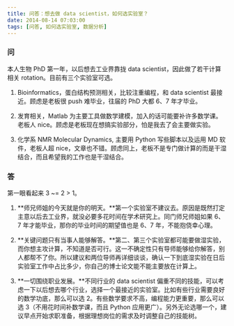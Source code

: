 ```yaml
---
title: 问答：想去做 data scientist，如何选实验室？
date: 2014-08-14 07:03:00
tags: [问答, 如何选实验室, 数据分析]
---
```


### 问
本人生物 PhD 第一年，以后想去工业界靠拢 data scientist，因此做了若干计算相关 rotation。目前有三个实验室可选。

1. Bioinformatics，蛋白结构预测相关，比较注重编程，和 data scientist 最接近。顾虑是老板很 push 难毕业，往届的 PhD 大都 6、7 年才毕业。

2. 发育相关，Matlab 为主要工具做数学建模，加入的话可能要补许多数学课。老板人 nice。顾虑是老板现在想搞实验部分，怕是我去了会主要做实验。

3. 化学系 NMR Molecular Dynamics, 主要用 Python 写些脚本以及运用 MD 软件，老板人超 nice，文章也不错。顾虑同上，老板不是专门做计算的而是干湿结合，而且希望我的工作也是干湿结合。

### 答
第一眼看起来 3 ~= 2 > 1。

1. **师兄师姐的今天就是你的明天。**第一个实验室不建议去。原因是既然打定主意以后去工业界，就没必要多花时间在学术研究上。同门师兄师姐如果 6、7 年才能毕业，那你的毕业时间的期望值也是 6、7 年，不能抱侥幸心理。

2. **关键问题只有当事人能够解答。**第二、第三个实验室都可能要做湿实验，而你想主攻计算，不知道是否可行。这一不确定性只有导师能够给你解答，别人都帮不了你。所以建议和两位导师再详细谈谈，确认一下到底湿实验在日后实验室工作中占比多少，你自己的博士论文能不能主要放在计算上。

3. **一切围绕职业发展。**不同行业的 data scientist 偏重不同的技能，可以考虑一下以后想去哪个行业，选择一个最接近的实验室。比如有些行业需要良好的数学功底，那么可以选 2。有些数学要求不高，编程能力更重要，那么可以选 3（不用花时间补数学课，而且 Python 应用更广）。另外无论选哪一个，建议早点开始求职准备，根据理想岗位的需求及时调整自己的技能树。
